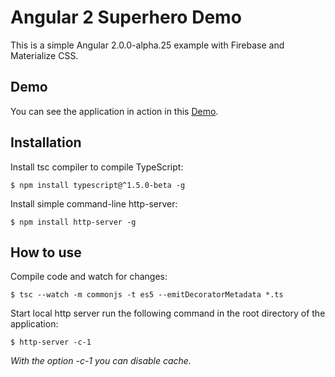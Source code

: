 # Angular 2 Superhero Demo

This is a simple Angular 2.0.0-alpha.25 example with Firebase and Materialize CSS.

## Demo

You can see the application in action in this [Demo](https://batmanvsuperman.firebaseapp.com).

## Installation

Install tsc compiler to compile TypeScript:

```
$ npm install typescript@^1.5.0-beta -g 
```

Install simple command-line http-server:
```
$ npm install http-server -g
```

## How to use

Compile code and watch for changes: 
```
$ tsc --watch -m commonjs -t es5 --emitDecoratorMetadata *.ts
```

Start local http server run the following command in the root directory of the application: 

```
$ http-server -c-1
```
*With the option -c-1 you can disable cache.*

